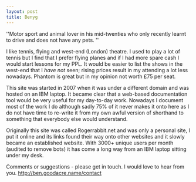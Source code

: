 ```yaml
---
layout: post 
title: Benyg
---
```


\'\'Motor sport and animal lover in his mid-twenties who only recently
learnt to drive and does not have any pets. \'\'

I like tennis, flying and west-end (London) theatre. I used to play a
lot of tennis but I find that I prefer flying planes and if I had more
spare cash I would start lessons for my PPL. It would be easier to list
the shows in the west-end that I *have not* seen; rising prices result
in my attending a lot less nowadays. Phantom is great but in my opinion
not worth £75 per seat.

This site was started in 2007 when it was under a different domain and
was hosted on an IBM laptop. It became clear that a web-based
documentation tool would be very useful for my day-to-day work. Nowadays
I document most of the work I do although sadly 75% of it never makes it
onto here as I do not have time to re-write it from my own awful version
of shorthand to something that everybody else would understand.

Originally this site was called Rogerrabbit.net and was only a personal
site, I put it online and its links found their way onto other websites
and it slowly became an established website. With 3000+ unique users per
month (audited to remove bots) it has come a long way from an IBM laptop
sitting under my desk.

Comments or suggestions - please get in touch. I would love to hear from
you. <http://ben.goodacre.name/contact>
